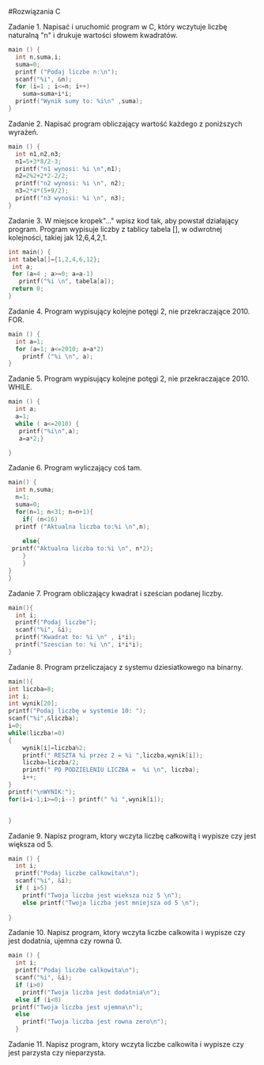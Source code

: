#Rozwiązania C


Zadanie 1. Napisać i uruchomić program w C, który wczytuje liczbę naturalną "n" i drukuje wartości słowem kwadratów.
```c
main () {
  int n,suma,i;
  suma=0;
  printf ("Podaj liczbe n:\n");
  scanf("%i", &n);
  for (i=1 ; i<=n; i++) 
    suma=suma+i*i;
  printf("Wynik sumy to: %i\n" ,suma);
}
```

Zadanie 2. Napisać program obliczający wartość każdego z poniższych wyrażeń.
```c
main () {
  int n1,n2,n3;
  n1=5+3*8/2-3;
  printf("n1 wynosi: %i \n",n1);
  n2=2%2+2*2-2/2;
  printf("n2 wynosi: %i \n", n2);
  n3=2*4*(5+9/2);
  printf("n3 wynosi: %i \n", n3);
}
```

Zadanie 3. W miejsce kropek"..." wpisz kod tak, aby powstał działający program. Program wypisuje liczby z tablicy tabela
[], w odwrotnej kolejności, takiej jak 12,6,4,2,1.
```c
int main() {
int tabela[]={1,2,4,6,12};
 int a;
 for (a=4 ; a>=0; a=a-1)
   printf("%i \n", tabela[a]);
 return 0; 
}
```

Zadanie 4. Program wypisujący kolejne potęgi 2, nie przekraczające 2010. FOR.
```c
main () {
  int a=1;
  for (a=1; a<=2010; a=a*2)
    printf ("%i \n", a);
}
```

Zadanie 5. Program wypisujący kolejne potęgi 2, nie przekraczające 2010. WHILE.
```c
main () {
  int a;
  a=1;
  while ( a<=2010) {
   printf("%i\n",a);
   a=a*2;}

}
```

Zadanie 6. Program wyliczający coś tam.
```c
main() {
  int n,suma;
  n=1;
  suma=0;
  for(n=1; n<31; n=n+1){
    if{ (n<16)
  printf ("Aktualna liczba to:%i \n",n);
    
    else{ 
 printf("Aktualna liczba to:%i \n", n*2);
    }
    }
}
}
```

Zadanie 7. Program obliczający kwadrat i sześcian podanej liczby.
```c
main(){
  int i;
  printf("Podaj liczbe");
  scanf("%i", &i);
  printf("Kwadrat to: %i \n" , i*i);
  printf("Szescian to: %i \n", i*i*i);
}
```

Zadanie 8. Program przeliczajacy z systemu dziesiatkowego na binarny.
```c
main(){
int liczba=8;
int i;
int wynik[20];
printf("Podaj liczbę w systemie 10: ");
scanf("%i",&liczba);
i=0;
while(liczba!=0)
{
    wynik[i]=liczba%2;
    printf(" RESZTA %i przez 2 = %i ",liczba,wynik[i]);
    liczba=liczba/2;
    printf(" PO PODZIELENIU LICZBA =  %i \n", liczba);
    i++;
}
printf("\nWYNIK:");
for(i=i-1;i>=0;i--) printf(" %i ",wynik[i]);


}
```
Zadanie 9. Napisz program, ktory wczyta liczbę całkowitą i wypisze czy jest większa od 5.
```c
main () {
  int i;
  printf("Podaj liczbe calkowita\n");
  scanf("%i", &i);
  if ( i>5) 
    printf("Twoja liczba jest wieksza niz 5 \n");
    else printf("Twoja liczba jest mniejsza od 5 \n");
  
}
```
Zadanie 10. Napisz program, ktory wczyta liczbe calkowita i wypisze czy jest dodatnia, ujemna czy rowna 0.
```c
main () {
  int i;
  printf("Podaj liczbe calkowita\n");
  scanf("%i", &i);
  if (i>0)
    printf("Twoja liczba jest dodatnia\n");
  else if (i<0)
 printf("Twoja liczba jest ujemna\n");
  else 
    printf("Twoja liczba jest rowna zero\n");
  }
```
Zadanie 11. Napisz program, ktory wczyta liczbe calkowita i wypisze czy jest parzysta czy nieparzysta.
```c

